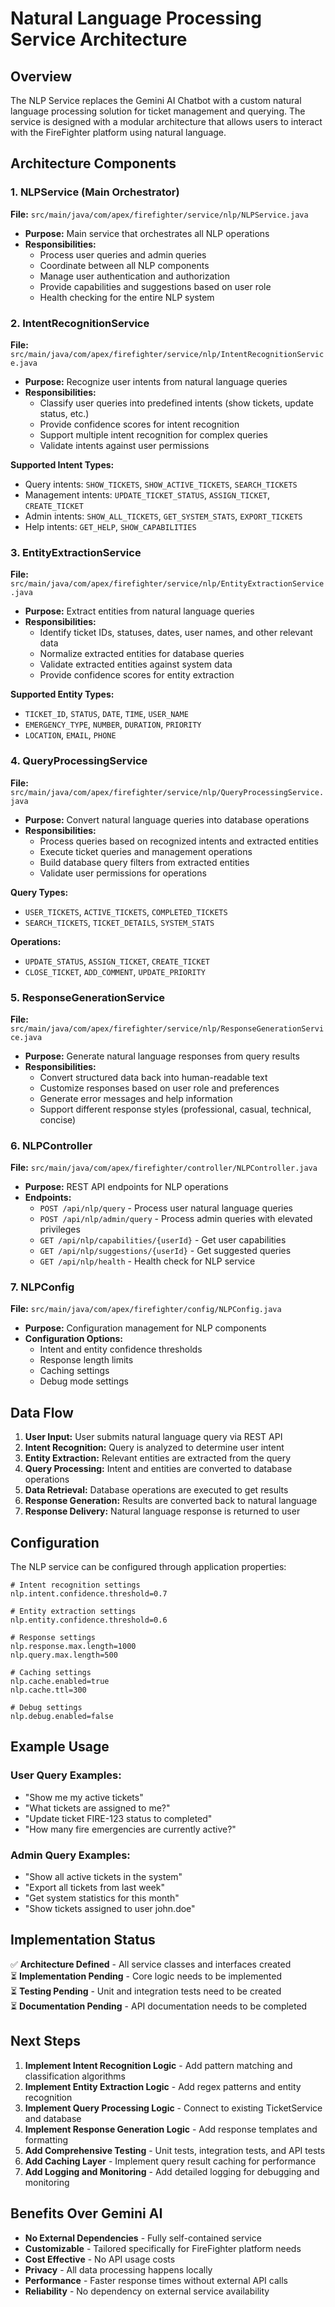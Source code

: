 # Natural Language Processing Service Architecture

## Overview

The NLP Service replaces the Gemini AI Chatbot with a custom natural language processing solution for ticket management and querying. The service is designed with a modular architecture that allows users to interact with the FireFighter platform using natural language.

## Architecture Components

### 1. NLPService (Main Orchestrator)
**File:** `src/main/java/com/apex/firefighter/service/nlp/NLPService.java`

- **Purpose:** Main service that orchestrates all NLP operations
- **Responsibilities:**
  - Process user queries and admin queries
  - Coordinate between all NLP components
  - Manage user authentication and authorization
  - Provide capabilities and suggestions based on user role
  - Health checking for the entire NLP system

### 2. IntentRecognitionService
**File:** `src/main/java/com/apex/firefighter/service/nlp/IntentRecognitionService.java`

- **Purpose:** Recognize user intents from natural language queries
- **Responsibilities:**
  - Classify user queries into predefined intents (show tickets, update status, etc.)
  - Provide confidence scores for intent recognition
  - Support multiple intent recognition for complex queries
  - Validate intents against user permissions

**Supported Intent Types:**
- Query intents: `SHOW_TICKETS`, `SHOW_ACTIVE_TICKETS`, `SEARCH_TICKETS`
- Management intents: `UPDATE_TICKET_STATUS`, `ASSIGN_TICKET`, `CREATE_TICKET`
- Admin intents: `SHOW_ALL_TICKETS`, `GET_SYSTEM_STATS`, `EXPORT_TICKETS`
- Help intents: `GET_HELP`, `SHOW_CAPABILITIES`

### 3. EntityExtractionService
**File:** `src/main/java/com/apex/firefighter/service/nlp/EntityExtractionService.java`

- **Purpose:** Extract entities from natural language queries
- **Responsibilities:**
  - Identify ticket IDs, statuses, dates, user names, and other relevant data
  - Normalize extracted entities for database queries
  - Validate extracted entities against system data
  - Provide confidence scores for entity extraction

**Supported Entity Types:**
- `TICKET_ID`, `STATUS`, `DATE`, `TIME`, `USER_NAME`
- `EMERGENCY_TYPE`, `NUMBER`, `DURATION`, `PRIORITY`
- `LOCATION`, `EMAIL`, `PHONE`

### 4. QueryProcessingService
**File:** `src/main/java/com/apex/firefighter/service/nlp/QueryProcessingService.java`

- **Purpose:** Convert natural language queries into database operations
- **Responsibilities:**
  - Process queries based on recognized intents and extracted entities
  - Execute ticket queries and management operations
  - Build database query filters from extracted entities
  - Validate user permissions for operations

**Query Types:**
- `USER_TICKETS`, `ACTIVE_TICKETS`, `COMPLETED_TICKETS`
- `SEARCH_TICKETS`, `TICKET_DETAILS`, `SYSTEM_STATS`

**Operations:**
- `UPDATE_STATUS`, `ASSIGN_TICKET`, `CREATE_TICKET`
- `CLOSE_TICKET`, `ADD_COMMENT`, `UPDATE_PRIORITY`

### 5. ResponseGenerationService
**File:** `src/main/java/com/apex/firefighter/service/nlp/ResponseGenerationService.java`

- **Purpose:** Generate natural language responses from query results
- **Responsibilities:**
  - Convert structured data back into human-readable text
  - Customize responses based on user role and preferences
  - Generate error messages and help information
  - Support different response styles (professional, casual, technical, concise)

### 6. NLPController
**File:** `src/main/java/com/apex/firefighter/controller/NLPController.java`

- **Purpose:** REST API endpoints for NLP operations
- **Endpoints:**
  - `POST /api/nlp/query` - Process user natural language queries
  - `POST /api/nlp/admin/query` - Process admin queries with elevated privileges
  - `GET /api/nlp/capabilities/{userId}` - Get user capabilities
  - `GET /api/nlp/suggestions/{userId}` - Get suggested queries
  - `GET /api/nlp/health` - Health check for NLP service

### 7. NLPConfig
**File:** `src/main/java/com/apex/firefighter/config/NLPConfig.java`

- **Purpose:** Configuration management for NLP components
- **Configuration Options:**
  - Intent and entity confidence thresholds
  - Response length limits
  - Caching settings
  - Debug mode settings

## Data Flow

1. **User Input:** User submits natural language query via REST API
2. **Intent Recognition:** Query is analyzed to determine user intent
3. **Entity Extraction:** Relevant entities are extracted from the query
4. **Query Processing:** Intent and entities are converted to database operations
5. **Data Retrieval:** Database operations are executed to get results
6. **Response Generation:** Results are converted back to natural language
7. **Response Delivery:** Natural language response is returned to user

## Configuration

The NLP service can be configured through application properties:

```properties
# Intent recognition settings
nlp.intent.confidence.threshold=0.7

# Entity extraction settings  
nlp.entity.confidence.threshold=0.6

# Response settings
nlp.response.max.length=1000
nlp.query.max.length=500

# Caching settings
nlp.cache.enabled=true
nlp.cache.ttl=300

# Debug settings
nlp.debug.enabled=false
```

## Example Usage

### User Query Examples:
- "Show me my active tickets"
- "What tickets are assigned to me?"
- "Update ticket FIRE-123 status to completed"
- "How many fire emergencies are currently active?"

### Admin Query Examples:
- "Show all active tickets in the system"
- "Export all tickets from last week"
- "Get system statistics for this month"
- "Show tickets assigned to user john.doe"

## Implementation Status

✅ **Architecture Defined** - All service classes and interfaces created  
⏳ **Implementation Pending** - Core logic needs to be implemented  
⏳ **Testing Pending** - Unit and integration tests need to be created  
⏳ **Documentation Pending** - API documentation needs to be completed  

## Next Steps

1. **Implement Intent Recognition Logic** - Add pattern matching and classification algorithms
2. **Implement Entity Extraction Logic** - Add regex patterns and entity recognition
3. **Implement Query Processing Logic** - Connect to existing TicketService and database
4. **Implement Response Generation Logic** - Add response templates and formatting
5. **Add Comprehensive Testing** - Unit tests, integration tests, and API tests
6. **Add Caching Layer** - Implement query result caching for performance
7. **Add Logging and Monitoring** - Add detailed logging for debugging and monitoring

## Benefits Over Gemini AI

- **No External Dependencies** - Fully self-contained service
- **Customizable** - Tailored specifically for FireFighter platform needs
- **Cost Effective** - No API usage costs
- **Privacy** - All data processing happens locally
- **Performance** - Faster response times without external API calls
- **Reliability** - No dependency on external service availability
